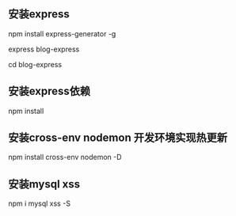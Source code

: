 ## 安装express

npm install express-generator -g

express blog-express

cd blog-express

## 安装express依赖
npm install

## 安装cross-env nodemon 开发环境实现热更新
npm install cross-env nodemon -D

## 安装mysql xss

npm i mysql xss -S


